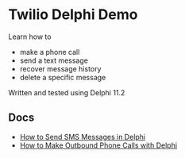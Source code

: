 # Twilio Delphi Demo

Learn how to 
  - make a phone call 
  - send a text message
  - recover message history
  - delete a specific message

Written and tested using Delphi 11.2

## Docs

- [How to Send SMS Messages in Delphi](https://www.twilio.com/docs/sms/tutorials/how-to-send-sms-messages-delphi)
- [How to Make Outbound Phone Calls with Delphi](https://www.twilio.com/docs/voice/tutorials/how-to-make-outbound-phone-calls-delphi)
